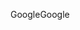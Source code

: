 <span data-ttu-id="d04f8-101">Google</span><span class="sxs-lookup"><span data-stu-id="d04f8-101">Google</span></span>
